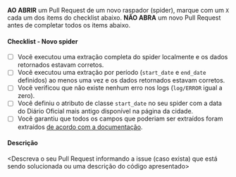 **AO ABRIR** um Pull Request de um novo raspador (spider), marque com um `X` cada um dos items do checklist 
abaixo. **NÃO ABRA** um novo Pull Request antes de completar todos os items abaixo.

#### Checklist - Novo spider
- [ ] Você executou uma extração completa do spider localmente e os dados retornados estavam corretos.
- [ ] Você executou uma extração por período (`start_date` e `end_date` definidos) ao menos uma vez e os dados retornados estavam corretos.
- [ ] Você verificou que não existe nenhum erro nos logs (`log/ERROR` igual a zero).
- [ ] Você definiu o atributo de classe `start_date` no seu spider com a data do Diário Oficial mais antigo disponível na página da cidade.
- [ ] Você garantiu que todos os campos que poderiam ser extraídos foram extraídos [de acordo com a documentação](https://docs.queridodiario.ok.org.br/pt/latest/escrevendo-um-novo-spider.html#definicao-de-campos).

#### Descrição

<Descreva o seu Pull Request informando a issue (caso exista) que está sendo solucionada ou uma descrição do código apresentado>
